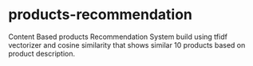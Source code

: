 # products-recommendation
Content Based products Recommendation System build using tfidf vectorizer and cosine similarity that shows similar 10 products based on product description.
